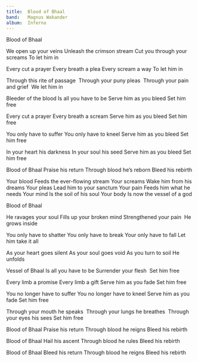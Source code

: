 ```yaml
---
title:  Blood of Bhaal
band:   Magnus Wakander
album:  Inferno
---
```


Blood of Bhaal

We open up your veins
Unleash the crimson stream
Cut you through your screams
To let him in

Every cut a prayer
Every breath a plea
Every scream a way
To let him in

Through this rite of passage 
Through your puny pleas 
Through your pain and grief 
We let him in

Bleeder of the blood
Is all you have to be
Serve him as you bleed
Set him free

Every cut a prayer
Every breath a scream
Serve him as you bleed
Set him free

You only have to suffer
You only have to kneel
Serve him as you bleed
Set him free

In your heart his darkness
In your soul his seed
Serve him as you bleed
Set him free

Blood of Bhaal
Praise his return
Through blood he’s reborn
Bleed his rebirth

Your blood
Feeds the ever-flowing stream
Your screams
Wake him from his dreams
Your pleas
Lead him to your sanctum
Your pain
Feeds him what he needs
Your mind
Is the soil of his soul
Your body
Is now the vessel of a god


Blood of Bhaal


He ravages your soul
Fills up your broken mind
Strengthened your pain 
He grows inside

You only have to shatter
You only have to break
Your only have to fall
Let him take it all

As your heart goes silent
As your soul goes void
As you turn to soil
He unfolds

Vessel of Bhaal
Is all you have to be
Surrender your flesh 
Set him free

Every limb a promise
Every limb a gift
Serve him as you fade
Set him free

You no longer have to suffer
You no longer have to kneel
Serve him as you fade
Set him free

Through your mouth he speaks 
Through your lungs he breathes 
Through your eyes his sees
Set him free

Blood of Bhaal
Praise his return
Through blood he reigns
Bleed his rebirth

Blood of Bhaal
Hail his ascent
Through blood he rules
Bleed his rebirth

Blood of Bhaal
Bleed his return
Through blood he reigns
Bleed his rebirth
